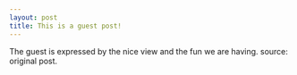 ```yaml
---
layout: post
title: This is a guest post!
---
```


The guest is expressed by the nice view and the fun we are having.
source: original post. 
